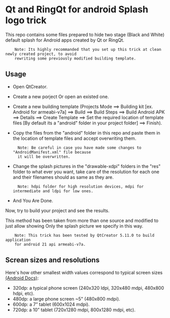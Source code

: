 # Qt and RingQt for android Splash logo trick

This repo contains some files prepared to hide two stage (Black and White) default splash for Android apps created by Qt or RingQt.

        Note: Its highly recommanded that you set up this trick at clean newly created project, to avoid 
        rewriting some previously modified building template.

## Usage

- Open QtCreator.

- Create a new porject Or open an existed one.

- Create a new building template (Projects Mode ==> Building kit [ex. Android for armeabi-v7a] ==> Build ==> Build Steps ==> Build Android APK ==> Details ==> Create Template ==> Set the required location of template files [By default its a "android" folder in your project folder] ==> Finish).

- Copy the files from the "android" folder in this repo and paste them in the location of template files and accept overwriting them.

        Note: Be careful in case you have made some changes to "AndroidManifest.xml" file because 
        it will be overwritten.

- Change the splash pictures in the "drawable-xdpi" folders in the "res" folder to what ever you want, take care of the resolution for each one and their filenames should as same as they are.

        Note: hdpi folder for high resolution devices, mdpi for intermediate and ldpi for low ones.

- And You Are Done.


Now, try to build your project and see the results.

This method has been taken from more than one source and modified to just allow showing Only the splash picture we specify in this way.

        Note: This trick has been tested by QtCreator 5.11.0 to build application 
        for android 21 api armeabi-v7a.


## Screan sizes and resolutions

Here's how other smallest width values correspond to typical screen sizes [(Android Docs)](https://developer.android.com/training/multiscreen/screensizes):

- 320dp: a typical phone screen (240x320 ldpi, 320x480 mdpi, 480x800 hdpi, etc).
- 480dp: a large phone screen ~5" (480x800 mdpi).
- 600dp: a 7” tablet (600x1024 mdpi).
- 720dp: a 10” tablet (720x1280 mdpi, 800x1280 mdpi, etc).




